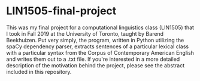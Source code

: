 # LIN1505-final-project

This was my final project for a computational linguistics class (LIN1505) that I took in Fall 2019 at the University of Toronto, taught by Barend Beekhuizen. Put very simply, the program, written in Python utilizing the spaCy dependency parser, extracts sentences of a particular lexical class with a particular syntax from the Corpus of Contemporary American English and writes them out to a .txt file. If you're interested in a more detailed description of the motivation behind the project, please see the abstract included in this repository. 
